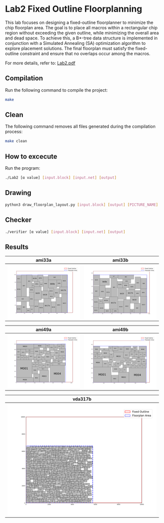 # Lab2 Fixed Outline Floorplanning
This lab focuses on designing a fixed-outline floorplanner to minimize the chip floorplan area. The goal is to place all macros within a rectangular chip region without exceeding the given outline, while minimizing the overall area and dead space. To achieve this, a B*-tree data structure is implemented in conjunction with a Simulated Annealing (SA) optimization algorithm to explore placement solutions. The final floorplan must satisfy the fixed-outline constraint and ensure that no overlaps occur among the macros.
  
For more details, refer to: [Lab2.pdf](Lab2.pdf)

## Compilation
Run the following command to compile the project:
```sh
make
```

## Clean
The following command removes all files generated during the compilation process:
```sh
make clean
```

## How to excecute
Run the program: 
```sh
./Lab2 [α value] [input.block] [input.net] [output]
```

## Drawing
```sh
python3 draw_floorplan_layout.py [input.block] [output] [PICTURE_NAME]
```

## Checker
```sh
./verifier [α value] [input.block] [input.net] [output]
```
## Results
| ami33a                      | ami33b                      |
|:---------------------------:|:---------------------------:|
| ![case0](picture/ami33a.png)| ![case0](picture/ami33b.png)|

| ami49a                      | ami49b                      |
|:---------------------------:|:---------------------------:|
| ![case0](picture/ami49a.png)| ![case0](picture/ami49b.png)|

| vda317b                      |
|:----------------------------:|
| ![case0](picture/vda317b.png)|
